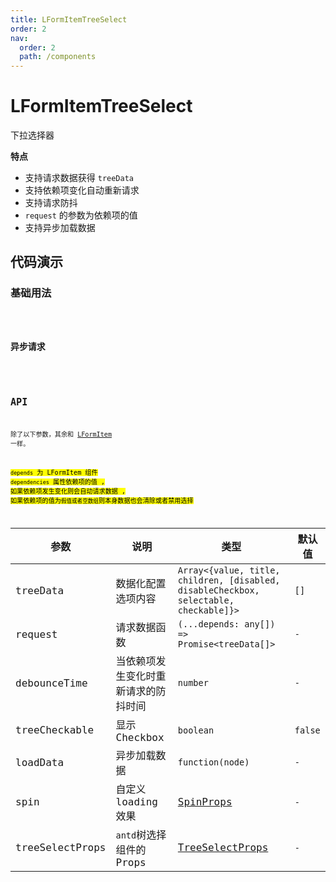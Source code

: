```yaml
---
title: LFormItemTreeSelect
order: 2
nav:
  order: 2
  path: /components
---
```


# LFormItemTreeSelect

下拉选择器

**特点**

- 支持请求数据获得 `treeData`
- 支持依赖项变化自动重新请求
- 支持请求防抖
- `request` 的参数为依赖项的值
- 支持异步加载数据

## 代码演示

### 基础用法

<code src='./demos/Demo1.tsx'>

### 异步请求

<code src='./demos/Demo3.tsx'>

## API

除了以下参数，其余和 [LFormItem](/components/form-item) 一样。

<mark>`depends` 为 LFormItem 组件 `dependencies` 属性依赖项的值 , 如果依赖项发生变化则会自动请求数据 , 如果依赖项的值为`假值或者空数组`则本身数据也会清除或者禁用选择<mark/>

| 参数 | 说明 | 类型 | 默认值 |
| --- | --- | --- | --- |
| treeData | 数据化配置选项内容 | `Array<{value, title, children, [disabled, disableCheckbox, selectable, checkable]}>` | `[]` |
| request | 请求数据函数 | `(...depends: any[]) => Promise<treeData[]>` | `-` |
| debounceTime | 当依赖项发生变化时重新请求的防抖时间 | `number` | `-` |
| treeCheckable | 显示 Checkbox | `boolean ` | `false` |
| loadData | 异步加载数据 | `function(node)` | `-` |
| spin | 自定义 loading 效果 | [SpinProps](https://4x.ant.design/components/spin-cn/#API) | `-` |
| treeSelectProps | `antd`树选择组件的 Props | [TreeSelectProps](https://4x.ant.design/components/tree-select-cn/#API) | `-` |
